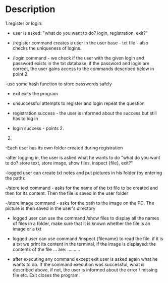 # Description

1.register or login:

- user is asked: "what do you want to do? login, registration, exit?"

- /register command creates a user in the user base - txt file - also checks the uniqueness of logins.

- /login command - we check if the user with the given login and password exists in the txt database. if the password and login are correct, the user gains access to the commands described below in point 2.

-use some hash function to store passwords safely

- exit exits the program

- unsuccessful attempts to register and login repeat the question

- registration success - the user is informed about the success but still has to log in

- login success - points 2.
2.
-Each user has its own folder created during registration

-after logging in, the user is asked what he wants to do "what do you want to do? store text, store image, show files, inspect {file}, exit?"

-logged user can create txt notes and put pictures in his folder (by entering the path):

-/store text command - asks for the name of the txt file to be created and then for its content. Then the file is saved in the user folder

-/store image command - asks for the path to the image on the PC. The picture is then saved in the user's directory

- logged user can use the command /show files to display all the names of files in a folder, make sure that it is known whether the file is an image or a txt

- logged user can use command /inspect {filename} to read the file. if it is a txt we print its content in the terminal, if the image is displayed:
the contents of the file ... are: ..........

- after executing any command except exit user is asked again what he wants to do.
 If the command execution was successful, what is described above, if not, the user is informed about the error / missing file etc. Exit closes the program.
